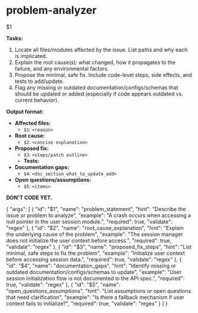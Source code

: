 # problem-analyzer

<problem>
$1
</problem>

**Tasks:**
1. Locate all files/modules affected by the issue. List paths and why each is implicated.
2. Explain the root cause(s): what changed, how it propagates to the failure, and any environmental factors.
3. Propose the minimal, safe fix. Include code-level steps, side effects, and tests to add/update.
4. Flag any missing or outdated documentation/configs/schemas that should be updated or added (especially if code appears outdated vs. current behavior).

**Output format:**
- **Affected files:**
  - `$1`: `<reason>`
- **Root cause:**
  - `$2`: `<concise explanation>`
- **Proposed fix:**
  - `$3`: `<steps/patch outline>`
  - **Tests:**
- **Documentation gaps:**
  - `$4`: `<doc_section_what_to_update_add>`
- **Open questions/assumptions:**
  - `$5`: `<items>`

**DON'T CODE YET.**

{
  "args": [
    {
      "id": "$1",
      "name": "problem_statement",
      "hint": "Describe the issue or problem to analyze",
      "example": "A crash occurs when accessing a null pointer in the user session module.",
      "required": true,
      "validate": "regex"
    },
    {
      "id": "$2",
      "name": "root_cause_explanation",
      "hint": "Explain the underlying cause of the problem",
      "example": "The session manager does not initialize the user context before access.",
      "required": true,
      "validate": "regex"
    },
    {
      "id": "$3",
      "name": "proposed_fix_steps",
      "hint": "List minimal, safe steps to fix the problem",
      "example": "Initialize user context before accessing session data.",
      "required": true,
      "validate": "regex"
    },
    {
      "id": "$4",
      "name": "documentation_gaps",
      "hint": "Identify missing or outdated documentation/configs/schemas to update",
      "example": "User session initialization flow is not documented in the API spec.",
      "required": true,
      "validate": "regex"
    },
    {
      "id": "$5",
      "name": "open_questions_assumptions",
      "hint": "List assumptions or open questions that need clarification",
      "example": "Is there a fallback mechanism if user context fails to initialize?",
      "required": true,
      "validate": "regex"
    }
  ]
}
